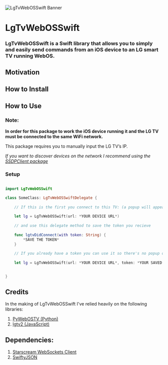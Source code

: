 ![LgTvWebOSSwift Banner](https://user-images.githubusercontent.com/70895232/119380019-dbad9780-bcc8-11eb-99e1-1264a9f6a0e8.png)
# LgTvWebOSSwift

### LgTvWebOSSwift is a Swift library that allows you to simply and easily send commands from an iOS device to an LG smart TV running WebOS.

## Motivation

## How to Install

## How to Use

### Note: 

**In order for this package to work the iOS device running it and the LG TV must be connected to the same WiFi network.**

This package requires you to manually input the LG TV’s IP.

*If you want to discover devices on the network I recommend using the [SSDPClient package](https://github.com/pierrickrouxel/SSDPClient)*

### Setup

```swift

import LgTvWebOSSwift

class SomeClass: LgTvWebOSSwiftDelegate {
    
    // If this is the first you connect to this TV: (a popup will appear on the TV and require user authorization)
    
    let lg = LgTvWebOSSwift(url: *YOUR DEVICE URL*)
    
    // and use this delegate method to save the token you recieve
    
    func lgtvDidConnect(with token: String) {
        *SAVE THE TOKEN*
    }
    
    // If you already have a token you can use it so there's no popup on the TV:
    
    let lg = LgTvWebOSSwift(url: *YOUR DEVICE URL*, token: *YOUR SAVED TOKEN*)

    
}

```

## Credits
In the making of LgTvWebOSSwift I've relied heavily on the following libraries:

1. [PyWebOSTV (Python)](https://github.com/supersaiyanmode/PyWebOSTV)
2. [lgtv2 (JavaScript)](https://github.com/hobbyquaker/lgtv2)

## Dependencies:
1. [Starscream WebSockets Client](https://github.com/daltoniam/Starscream)
2. [SwiftyJSON](https://github.com/SwiftyJSON/SwiftyJSON)

